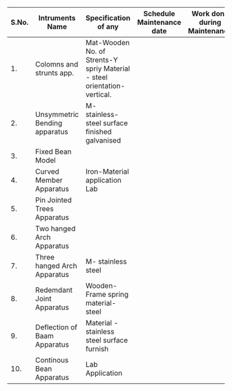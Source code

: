 | S.No. | Intruments Name | Specification of any | Schedule Maintenance date | Work done during Maintenance |
|-------|-----------------|----------------------|---------------------------|----------------------------- |
| 1.    |Colomns and strunts app.|Mat-Wooden No. of Strents-Y spriy Material - steel orientation-vertical.|
| 2.    | Unsymmetric Bending apparatus | M- stainless-steel surface finished galvanised |
| 3.    | Fixed Bean Model              |
| 4.    | Curved Member Apparatus       | Iron-Material application Lab |
| 5.    | Pin Jointed Trees Apparatus   | 
| 6.    | Two hanged Arch Apparatus     |
| 7.    | Three hanged Arch Apparatus   | M- stainless steel |
| 8.    | Redemdant Joint Apparatus     | Wooden- Frame spring material- steel |
| 9.    | Deflection of Baam Apparatus  | Material - stainless steel surface furnish |
| 10.   | Continous Bean Apparatus      | Lab Application |
